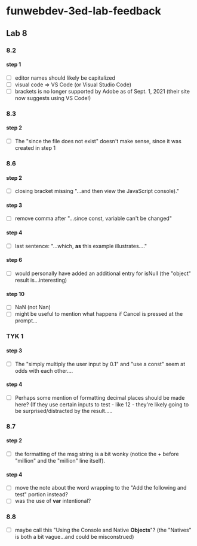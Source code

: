 # funwebdev-3ed-lab-feedback

## Lab 8

### 8.2

#### step 1

- [ ] editor names should likely be capitalized
- [ ] visual code => VS Code (or Visual Studio Code)
- [ ] brackets is no longer supported by Adobe as of Sept. 1, 2021 (their site now suggests using VS Code!)

### 8.3

#### step 2

- [ ] The "since the file does not exist" doesn't make sense, since it was created in step 1

### 8.6

#### step 2

- [ ] closing bracket missing "...and then view the JavaScript console)."

#### step 3

- [ ] remove comma after "...since const, variable can't be changed"

#### step 4

- [ ] last sentence: "...which, **as** this example illustrates...."

#### step 6

- [ ] would personally have added an additional entry for isNull (the "object" result is...interesting)

#### step 10

- [ ] NaN (not Nan)
- [ ] might be useful to mention what happens if Cancel is pressed at the prompt...

### TYK 1

#### step 3

- [ ] The "simply multiply the user input by 0.1" and "use a const" seem at odds with each other....

#### step 4

- [ ] Perhaps some mention of formatting decimal places should be made here? (If they use certain inputs to test - like 12 - they're likely going to be surprised/distracted by the result.....

### 8.7

#### step 2

- [ ] the formatting of the msg string is a bit wonky (notice the + before "million" and the "million" line itself).

#### step 4

- [ ] move the note about the word wrapping to the "Add the following and test" portion instead?
- [ ] was the use of **var** intentional?

### 8.8

- [ ] maybe call this "Using the Console and Native **Objects**"? (the "Natives" is both a bit vague...and could be misconstrued)

